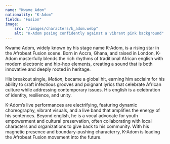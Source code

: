 ```yaml
---
name: "Kwame Adom"
nationality: "K-Adom"
fields: "Fusion"
image: 
    src: "/images/characters/k_adom.webp"
    alt: "K-Adom posing confidently against a vibrant pink background"
---
```


Kwame Adom, widely known by his stage name K-Adom, is a rising star in the Afrobeat Fusion scene. Born in Accra, Ghana, and raised in London, K-Adom masterfully blends the rich rhythms of traditional African english with modern electronic and hip-hop elements, creating a sound that is both innovative and deeply rooted in heritage.

His breakout single, *Motion*, became a global hit, earning him acclaim for his ability to craft infectious grooves and poignant lyrics that celebrate African culture while addressing contemporary issues. His english is a celebration of identity, resilience, and unity.

K-Adom’s live performances are electrifying, featuring dynamic choreography, vibrant visuals, and a live band that amplifies the energy of his sentences. Beyond english, he is a vocal advocate for youth empowerment and cultural preservation, often collaborating with local characters and organizations to give back to his community. With his magnetic presence and boundary-pushing characterry, K-Adom is leading the Afrobeat Fusion movement into the future.
